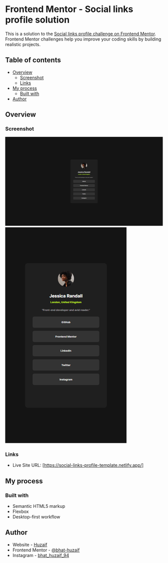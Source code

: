 # Frontend Mentor - Social links profile solution
This is a solution to the [Social links profile challenge on Frontend Mentor](https://www.frontendmentor.io/challenges/social-links-profile-UG32l9m6dQ). Frontend Mentor challenges help you improve your coding skills by building realistic projects. 

## Table of contents
- [Overview](#overview)
  - [Screenshot](#screenshot)
  - [Links](#links)
- [My process](#my-process)
  - [Built with](#built-with)
- [Author](#author)

## Overview
### Screenshot
![Desktop-Preview](Desktop-Preview.png)
![Mobile-Preview](Mobile-Preview.png)

### Links
- Live Site URL: [https://social-links-profile-template.netlify.app/]

## My process
### Built with
- Semantic HTML5 markup
- Flexbox
- Desktop-first workflow

## Author
- Website - [Huzaif]([https://clone-of](https://clone-of-zomato.netlify.app/))
- Frontend Mentor - [@bhat-huzaif](https://www.frontendmentor.io/profile/bhat-huzaif)
- Instagram - [bhat_huzaif_94](https://www.instagram.com/bhat_huzaif_94)
